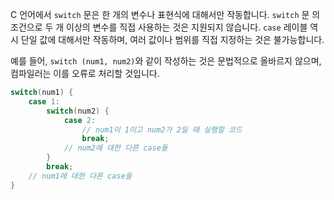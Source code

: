 C 언어에서 `switch` 문은 한 개의 변수나 표현식에 대해서만 작동합니다. 
`switch` 문 의 조건으로 두 개 이상의 변수를 직접 사용하는 것은 지원되지 않습니다. 
`case` 레이블 역시 단일 값에 대해서만 작동하며, 여러 값이나 범위를 직접 지정하는 것은 불가능합니다.

예를 들어, `switch (num1, num2)`와 같이 작성하는 것은 문법적으로 올바르지 않으며, 컴파일러는 이를 오류로 처리할 것입니다.
```C
switch(num1) {
    case 1:
        switch(num2) {
            case 2:
                // num1이 1이고 num2가 2일 때 실행할 코드
                break;
            // num2에 대한 다른 case들
        }
        break;
    // num1에 대한 다른 case들
}
```
